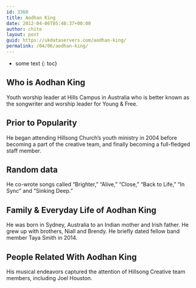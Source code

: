 ```yaml
---
id: 3360
title: Aodhan King
date: 2012-04-06T05:48:37+00:00
author: chito
layout: post
guid: https://ukdataservers.com/aodhan-king/
permalink: /04/06/aodhan-king/
---
```


* some text
{: toc}
          
          
## Who is  Aodhan King
                  
                  
                  
Youth worship leader at Hills Campus in Australia who is better known as the songwriter and worship leader for Young & Free.
                  
                
                
                
## Prior to Popularity 
                  
                  
                  
He began attending Hillsong Church&#8217;s youth ministry in 2004 before becoming a part of the creative team, and finally becoming a full-fledged staff member.
                  
                
                
                
## Random data 
                  
                  
                  
He co-wrote songs called &#8220;Brighter,&#8221; &#8220;Alive,&#8221; &#8220;Close,&#8221; &#8220;Back to Life,&#8221; &#8220;In Sync&#8221; and &#8220;Sinking Deep.&#8221;
                  
                
                
                
## Family & Everyday Life of Aodhan King
                  
                  
                  
He was born in Sydney, Australia to an Indian mother and Irish father. He grew up with brothers, Niall and Brendy. He briefly dated fellow band member Taya Smith in 2014.
                  
                
                
                
## People Related With  Aodhan King
                  
                  
                  
His musical endeavors captured the attention of Hillsong Creative team members, including Joel Houston. 
                  
                
              
            
          
          
          
    
    
  
